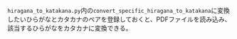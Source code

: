 `hiragana_to_katakana.py`内の`convert_specific_hiragana_to_katakana`に変換したいひらがなとカタカナのペアを登録しておくと、PDFファイルを読み込み、該当するひらがなをカタカナに変換できる。
